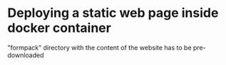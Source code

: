 # Deploying a static web page inside docker container

"formpack" directory with the content of the website has to be pre-downloaded